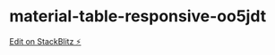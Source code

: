 # material-table-responsive-oo5jdt

[Edit on StackBlitz ⚡️](https://stackblitz.com/edit/material-table-responsive-oo5jdt)